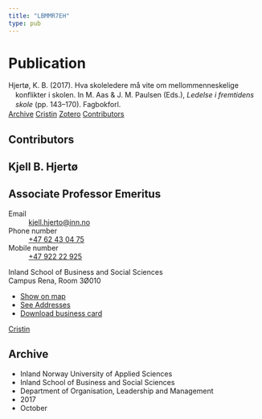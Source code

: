 ```yaml
---
title: "LBMMR7EH"
type: pub
---
```

<h1>Publication</h1>
<article id="csl-bib-container-LBMMR7EH" class="csl-bib-container">
  <div class="csl-bib-body" style="line-height: 1.35; padding-left: 1em; text-indent:-1em;">
  <div class="csl-entry">Hjert&#xF8;, K. B. (2017). Hva skoleledere m&#xE5; vite om mellommenneskelige konflikter i skolen. In M. Aas &amp; J. M. Paulsen (Eds.), <i>Ledelse i fremtidens skole</i> (pp. 143&#x2013;170). Fagbokforl.</div>
</div>
  <div class="csl-bib-buttons">
    <a href="#taxonomy-article-LBMMR7EH" class="csl-bib-button">Archive</a>
    <a href alt="Cristin URL" class="csl-bib-button">Cristin</a>
    <a href alt="Zotero URL" class="csl-bib-button">Zotero</a>
    <a href="#contributors-article-LBMMR7EH" class="csl-bib-button">Contributors</a>
  </div>
  <div id="csl-bib-meta-container-LBMMR7EH"></div>
</article>
<div id="csl-bib-meta-LBMMR7EH" class="csl-bib-meta">
  <article id="contributors-article-LBMMR7EH" class="contributors-article">
    <h1>Contributors</h1>
    <div class="personas">
<div class="vrtx-hinn-person-card">
<div class="photo">
<i class="lar la-user-circle missing-person"></i>
</div>
<div class="info">
<hgroup><h1>Kjell B. Hjertø</h1>
<h2>Associate Professor Emeritus</h2>
</hgroup><dl>
<dt>Email</dt>
<dd>
<a href="mailto:kjell.hjerto@inn.no">kjell.hjerto@inn.no</a>
</dd>
<dt>Phone number</dt>
<dd><a href="tel:+4762430475">
+47 62 43 04 75
</a></dd>
<dt>Mobile number</dt>
<dd><a href="tel:+4792222925">
+47 922 22 925
</a></dd>
</dl>
<p>
Inland School of Business and Social Sciences<br>
Campus Rena,
Room 3Ø010
</p>
<ul class="vrtx-hinn-links">
<li><a href="https://www.google.com/maps?q=61.13620,11.37454">Show on map</a></li>
<li><a href="https://www.inn.no/english/find-an-employee/kjell-hjerto.html#vrtx-hinn-addresses">See Addresses</a></li>
<li><a href="https://www.inn.no/english/find-an-employee/kjell-hjerto.html?vrtx=vcf">Download business card</a></li>
</ul>
</div>
</div>
<a href="https://app.cristin.no/persons/show.jsf?id=325053" alt="Cristin URL" class="personas-cristin">Cristin</a>
</div>
  </article>
  <article id="taxonomy-article-LBMMR7EH" class="taxonomy-article">
    <h1>Archive</h1>
    <ul>
      <li>Inland Norway University of Applied Sciences</li>
      <li>Inland School of Business and Social Sciences</li>
      <li>Department of Organisation, Leadership and Management</li>
      <li>2017</li>
      <li>October</li>
    </ul>
  </article>
</div>
